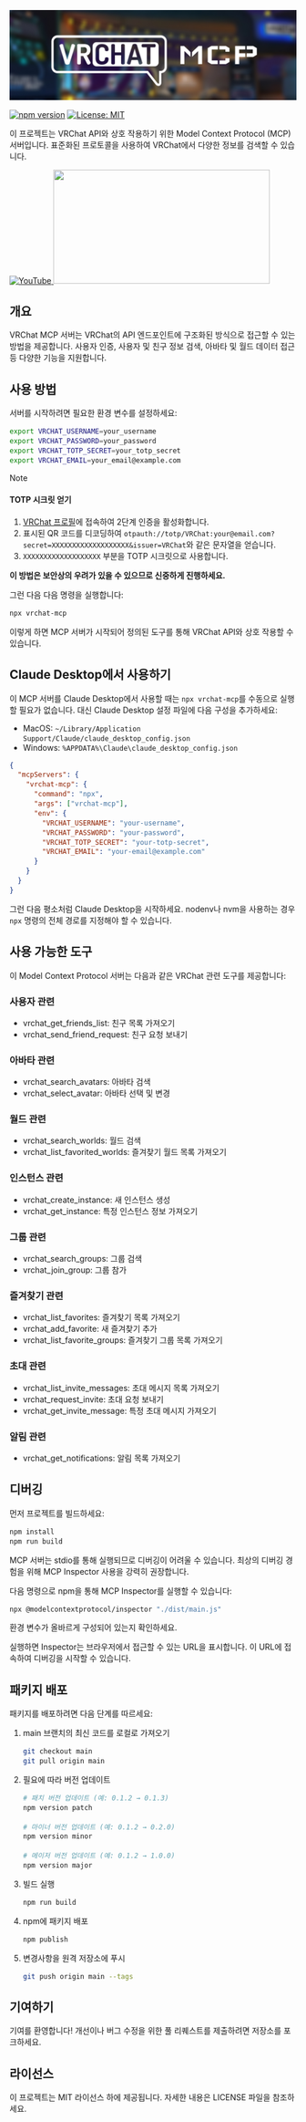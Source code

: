 ![VRChat MCP](./eyecatch.jpg)

[![npm version](https://badge.fury.io/js/vrchat-mcp.svg)](https://badge.fury.io/js/vrchat-mcp) [![License: MIT](https://img.shields.io/badge/License-MIT-yellow.svg)](https://opensource.org/licenses/MIT)

이 프로젝트는 VRChat API와 상호 작용하기 위한 Model Context Protocol (MCP) 서버입니다. 표준화된 프로토콜을 사용하여 VRChat에서 다양한 정보를 검색할 수 있습니다.

<a href="https://youtu.be/0MRxhzlFCkw">
  <img width="300" src="https://github.com/user-attachments/assets/85c00cc4-46b3-4f66-ab36-bf2891fdb283" alt="YouTube" />
</a>

<a href="https://glama.ai/mcp/servers/u763zoyi5a">
  <img width="380" height="200" src="https://glama.ai/mcp/servers/u763zoyi5a/badge" />
</a>

## 개요

VRChat MCP 서버는 VRChat의 API 엔드포인트에 구조화된 방식으로 접근할 수 있는 방법을 제공합니다. 사용자 인증, 사용자 및 친구 정보 검색, 아바타 및 월드 데이터 접근 등 다양한 기능을 지원합니다.

## 사용 방법

서버를 시작하려면 필요한 환경 변수를 설정하세요:

```bash
export VRCHAT_USERNAME=your_username
export VRCHAT_PASSWORD=your_password
export VRCHAT_TOTP_SECRET=your_totp_secret
export VRCHAT_EMAIL=your_email@example.com
```

> [!NOTE]
> #### TOTP 시크릿 얻기
> 1. [VRChat 프로필](https://vrchat.com/home/profile)에 접속하여 2단계 인증을 활성화합니다.
> 2. 표시된 QR 코드를 디코딩하여 `otpauth://totp/VRChat:your@email.com?secret=XXXXXXXXXXXXXXXXXXX&issuer=VRChat`와 같은 문자열을 얻습니다.
> 3. `XXXXXXXXXXXXXXXXXXX` 부분을 TOTP 시크릿으로 사용합니다.
>
> **이 방법은 보안상의 우려가 있을 수 있으므로 신중하게 진행하세요.**

그런 다음 다음 명령을 실행합니다:

```bash
npx vrchat-mcp
```

이렇게 하면 MCP 서버가 시작되어 정의된 도구를 통해 VRChat API와 상호 작용할 수 있습니다.

## Claude Desktop에서 사용하기

이 MCP 서버를 Claude Desktop에서 사용할 때는 `npx vrchat-mcp`를 수동으로 실행할 필요가 없습니다. 대신 Claude Desktop 설정 파일에 다음 구성을 추가하세요:

- MacOS: `~/Library/Application Support/Claude/claude_desktop_config.json`
- Windows: `%APPDATA%\Claude\claude_desktop_config.json`

```json
{
  "mcpServers": {
    "vrchat-mcp": {
      "command": "npx",
      "args": ["vrchat-mcp"],
      "env": {
        "VRCHAT_USERNAME": "your-username",
        "VRCHAT_PASSWORD": "your-password",
        "VRCHAT_TOTP_SECRET": "your-totp-secret",
        "VRCHAT_EMAIL": "your-email@example.com"
      }
    }
  }
}
```

그런 다음 평소처럼 Claude Desktop을 시작하세요. nodenv나 nvm을 사용하는 경우 `npx` 명령의 전체 경로를 지정해야 할 수 있습니다.

## 사용 가능한 도구

이 Model Context Protocol 서버는 다음과 같은 VRChat 관련 도구를 제공합니다:

### 사용자 관련
- vrchat_get_friends_list: 친구 목록 가져오기
- vrchat_send_friend_request: 친구 요청 보내기

### 아바타 관련
- vrchat_search_avatars: 아바타 검색
- vrchat_select_avatar: 아바타 선택 및 변경

### 월드 관련
- vrchat_search_worlds: 월드 검색
- vrchat_list_favorited_worlds: 즐겨찾기 월드 목록 가져오기

### 인스턴스 관련
- vrchat_create_instance: 새 인스턴스 생성
- vrchat_get_instance: 특정 인스턴스 정보 가져오기

### 그룹 관련
- vrchat_search_groups: 그룹 검색
- vrchat_join_group: 그룹 참가

### 즐겨찾기 관련
- vrchat_list_favorites: 즐겨찾기 목록 가져오기
- vrchat_add_favorite: 새 즐겨찾기 추가
- vrchat_list_favorite_groups: 즐겨찾기 그룹 목록 가져오기

### 초대 관련
- vrchat_list_invite_messages: 초대 메시지 목록 가져오기
- vrchat_request_invite: 초대 요청 보내기
- vrchat_get_invite_message: 특정 초대 메시지 가져오기

### 알림 관련
- vrchat_get_notifications: 알림 목록 가져오기

## 디버깅

먼저 프로젝트를 빌드하세요:

```bash
npm install
npm run build
```

MCP 서버는 stdio를 통해 실행되므로 디버깅이 어려울 수 있습니다. 최상의 디버깅 경험을 위해 MCP Inspector 사용을 강력히 권장합니다.

다음 명령으로 npm을 통해 MCP Inspector를 실행할 수 있습니다:

```bash
npx @modelcontextprotocol/inspector "./dist/main.js"
```

환경 변수가 올바르게 구성되어 있는지 확인하세요.

실행하면 Inspector는 브라우저에서 접근할 수 있는 URL을 표시합니다. 이 URL에 접속하여 디버깅을 시작할 수 있습니다.

## 패키지 배포

패키지를 배포하려면 다음 단계를 따르세요:

1. main 브랜치의 최신 코드를 로컬로 가져오기
   ```bash
   git checkout main
   git pull origin main
   ```

2. 필요에 따라 버전 업데이트
   ```bash
   # 패치 버전 업데이트 (예: 0.1.2 → 0.1.3)
   npm version patch

   # 마이너 버전 업데이트 (예: 0.1.2 → 0.2.0)
   npm version minor

   # 메이저 버전 업데이트 (예: 0.1.2 → 1.0.0)
   npm version major
   ```

3. 빌드 실행
   ```bash
   npm run build
   ```

4. npm에 패키지 배포
   ```bash
   npm publish
   ```

5. 변경사항을 원격 저장소에 푸시
   ```bash
   git push origin main --tags
   ```

## 기여하기

기여를 환영합니다! 개선이나 버그 수정을 위한 풀 리퀘스트를 제출하려면 저장소를 포크하세요.

## 라이선스

이 프로젝트는 MIT 라이선스 하에 제공됩니다. 자세한 내용은 LICENSE 파일을 참조하세요.
